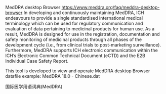 MedDRA desktop Browser
https://www.meddra.org/faq/meddra-desktop-browser
In developing and continuously maintaining MedDRA, ICH endeavours to provide a single standardised international medical terminology which can be used for regulatory communication and evaluation of data pertaining to medicinal products for human use. As a result, MedDRA is designed for use in the registration, documentation and safety monitoring of medicinal products through all phases of the development cycle (i.e., from clinical trials to post-marketing surveillance). Furthermore, MedDRA supports ICH electronic communication within the ICH’s Electronic Common Technical Document (eCTD) and the E2B Individual Case Safety Report.

This tool is developed to view and operate MedDRA desktop Browser datafile example: MedDRA 18.0 - Chinese.dat

国际医学用语词典(MedDRA)
